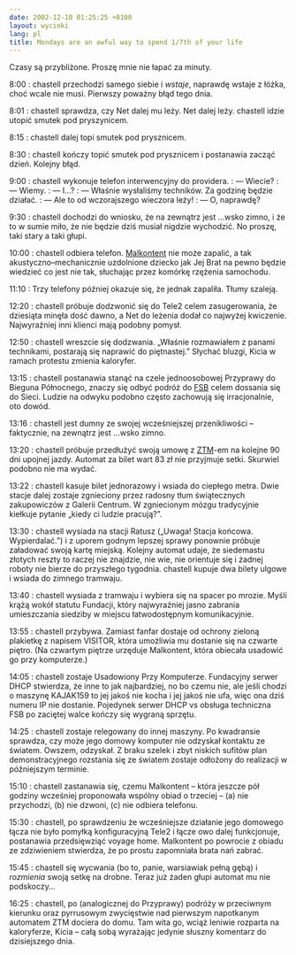 ```yaml
---
date: 2002-12-10 01:25:25 +0100
layout: wycinki
lang: pl
title: Mondays are an awful way to spend 1/7th of your life
---
```


Czasy są przybliżone. Proszę mnie nie łapać za minuty.

8:00
: chastell przechodzi samego siebie i _wstaje_, naprawdę wstaje z łóżka, choć wcale nie musi. Pierwszy poważny błąd tego dnia.

8:01
: chastell sprawdza, czy Net dalej mu leży. Net dalej leży. chastell idzie utopić smutek pod pryszynicem.

8:15
: chastell dalej topi smutek pod prysznicem.

8:30
: chastell kończy topić smutek pod prysznicem i postanawia zacząć dzień. Kolejny błąd.

9:00
: chastell wykonuje telefon interwencyjny do providera.
: — Wiecie?
: — Wiemy.
: — I…?
: — Właśnie wysłaliśmy techników. Za godzinę będzie działać.
: — Ale to od wczorajszego wieczora leży!
: — O, naprawdę?

9:30
: chastell dochodzi do wniosku, że na zewnątrz jest …wsko zimno, i że to w sumie miło, że nie będzie dziś musiał nigdzie wychodzić. No proszę, taki stary a taki głupi.

10:00
: chastell odbiera telefon. [Malkontent](http://malkontent.pl/ 'siostra moja, Katarzyna') nie może zapalić, a tak akustyczno–mechanicznie uzdolnione dziecko jak Jej Brat na pewno będzie wiedzieć co jest nie tak, słuchając przez komórkę rzężenia samochodu.

11:10
: Trzy telefony później okazuje się, że jednak zapaliła. Tłumy szaleją.

12:20
: chastell próbuje dodzwonić się do Tele2 celem zasugerowania, że dziesiąta minęła dość dawno, a Net do leżenia dodał co najwyżej kwiczenie. Najwyraźniej inni klienci mają podobny pomysł.

12:50
: chastell wreszcie się dodzwania. „Właśnie rozmawiałem z panami technikami, postarają się naprawić do piętnastej.” Słychać bluzgi, Kicia w ramach protestu zmienia kaloryfer.

13:15
: chastell postanawia stanąć na czele jednoosobowej Przyprawy do Bieguna Północnego, znaczy się odbyć podróż do [FSB](http://www.batory.org.pl/ 'Fundacja im. Stefana Batorego') celem dossania się do Sieci. Ludzie na odwyku podobno często zachowują się irracjonalnie, oto dowód.

13:16
: chastell jest dumny ze swojej wcześniejszej przenikliwości – faktycznie, na zewnątrz jest …wsko zimno.

13:20
: chastell próbuje przedłużyć swoją umowę z [ZTM](http://www.ztm.waw.pl/ 'Zarząd Transportu Miejskiego')-em na kolejne 90 dni upojnej jazdy. Automat za bilet wart 83 zł nie przyjmuje setki. Skurwiel podobno nie ma wydać.

13:22
: chastell kasuje bilet jednorazowy i wsiada do ciepłego metra. Dwie stacje dalej zostaje zgnieciony przez radosny tłum świątecznych zakupowiczów z Galerii Centrum. W zgniecionym mózgu tradycyjnie kiełkuje pytanie „kiedy ci ludzie pracują?”.

13:30
: chastell wysiada na stacji Ratusz („Uwaga! Stacja końcowa. Wypierdalać.”) i z uporem godnym lepszej sprawy ponownie próbuje załadować swoją kartę miejską. Kolejny automat udaje, że siedemastu złotych reszty to raczej nie znajdzie, nie wie, nie orientuje się i żadnej roboty nie bierze do przyszłego tygodnia. chastell kupuje dwa bilety ulgowe i wsiada do zimnego tramwaju.

13:40
: chastell wysiada z tramwaju i wybiera się na spacer po mrozie. Myśli krążą wokół statutu Fundacji, który najwyraźniej jasno zabrania umieszczania siedziby w miejscu łatwodostępnym komunikacyjnie.

13:55
: chastell przybywa. Zamiast fanfar dostaje od ochrony zieloną plakietkę z napisem VISITOR, która umożliwia mu dostanie się na czwarte piętro. (Na czwartym piętrze urzęduje Malkontent, która obiecała usadowić go przy komputerze.)

14:05
: chastell zostaje Usadowiony Przy Komputerze. Fundacyjny serwer DHCP stwierdza, że inne to jak najbardziej, no bo czemu nie, ale jeśli chodzi o maszynę KAJAK159 to jej jakoś nie kocha i jej jakoś nie ufa, więc ona dziś numeru IP nie dostanie. Pojedynek serwer DHCP vs obsługa techniczna FSB po zaciętej walce kończy się wygraną sprzętu.

14:25
: chastell zostaje relegowany do innej maszyny. Po kwadransie sprawdza, czy może jego domowy komputer nie odzyskał kontaktu ze światem. Owszem, odzyskał. Z braku szelek i zbyt niskich sufitów plan demonstracyjnego rozstania się ze światem zostaje odłożony do realizacji w późniejszym terminie.

15:10
: chastell zastanawia się, czemu Malkontent – która jeszcze pół godziny wcześniej proponowała wspólny obiad o trzeciej – (a) nie przychodzi, (b) nie dzwoni, (c) nie odbiera telefonu.

15:30
: chastell, po sprawdzeniu że wcześniejsze działanie jego domowego łącza nie było pomyłką konfiguracyjną Tele2 i łącze owo dalej funkcjonuje, postanawia przedsięwziąć voyage home. Malkontent po powrocie z obiadu ze zdziwieniem stwierdza, że po prostu zapomniała brata nań zabrać.

15:45
: chastell się wycwania (bo to, panie, warsiawiak pełną gębą) i _rozmienia_ swoją setkę na drobne. Teraz już żaden głupi automat mu nie podskoczy…

16:25
: chastell, po (analogicznej do Przyprawy) podróży w przeciwnym kierunku oraz pyrrusowym zwycięstwie nad pierwszym napotkanym automatem ZTM dociera do domu. Tam wita go, wciąż leniwie rozparta na kaloryferze, Kicia – całą sobą wyrażając jedynie słuszny komentarz do dzisiejszego dnia.
